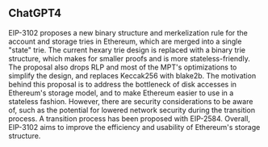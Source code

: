 ## ChatGPT4

EIP-3102 proposes a new binary structure and merkelization rule for the account and storage tries in Ethereum, which are merged into a single "state" trie. The current hexary trie design is replaced with a binary trie structure, which makes for smaller proofs and is more stateless-friendly. The proposal also drops RLP and most of the MPT's optimizations to simplify the design, and replaces Keccak256 with blake2b. The motivation behind this proposal is to address the bottleneck of disk accesses in Ethereum's storage model, and to make Ethereum easier to use in a stateless fashion. However, there are security considerations to be aware of, such as the potential for lowered network security during the transition process. A transition process has been proposed with EIP-2584. Overall, EIP-3102 aims to improve the efficiency and usability of Ethereum's storage structure.
